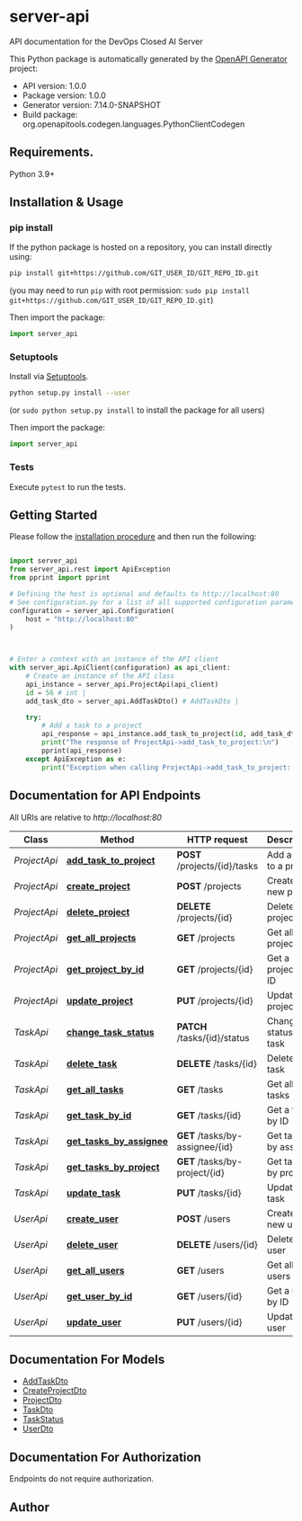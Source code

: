 # server-api
API documentation for the DevOps Closed AI Server

This Python package is automatically generated by the [OpenAPI Generator](https://openapi-generator.tech) project:

- API version: 1.0.0
- Package version: 1.0.0
- Generator version: 7.14.0-SNAPSHOT
- Build package: org.openapitools.codegen.languages.PythonClientCodegen

## Requirements.

Python 3.9+

## Installation & Usage
### pip install

If the python package is hosted on a repository, you can install directly using:

```sh
pip install git+https://github.com/GIT_USER_ID/GIT_REPO_ID.git
```
(you may need to run `pip` with root permission: `sudo pip install git+https://github.com/GIT_USER_ID/GIT_REPO_ID.git`)

Then import the package:
```python
import server_api
```

### Setuptools

Install via [Setuptools](http://pypi.python.org/pypi/setuptools).

```sh
python setup.py install --user
```
(or `sudo python setup.py install` to install the package for all users)

Then import the package:
```python
import server_api
```

### Tests

Execute `pytest` to run the tests.

## Getting Started

Please follow the [installation procedure](#installation--usage) and then run the following:

```python

import server_api
from server_api.rest import ApiException
from pprint import pprint

# Defining the host is optional and defaults to http://localhost:80
# See configuration.py for a list of all supported configuration parameters.
configuration = server_api.Configuration(
    host = "http://localhost:80"
)



# Enter a context with an instance of the API client
with server_api.ApiClient(configuration) as api_client:
    # Create an instance of the API class
    api_instance = server_api.ProjectApi(api_client)
    id = 56 # int | 
    add_task_dto = server_api.AddTaskDto() # AddTaskDto | 

    try:
        # Add a task to a project
        api_response = api_instance.add_task_to_project(id, add_task_dto)
        print("The response of ProjectApi->add_task_to_project:\n")
        pprint(api_response)
    except ApiException as e:
        print("Exception when calling ProjectApi->add_task_to_project: %s\n" % e)

```

## Documentation for API Endpoints

All URIs are relative to *http://localhost:80*

Class | Method | HTTP request | Description
------------ | ------------- | ------------- | -------------
*ProjectApi* | [**add_task_to_project**](docs/ProjectApi.md#add_task_to_project) | **POST** /projects/{id}/tasks | Add a task to a project
*ProjectApi* | [**create_project**](docs/ProjectApi.md#create_project) | **POST** /projects | Create a new project
*ProjectApi* | [**delete_project**](docs/ProjectApi.md#delete_project) | **DELETE** /projects/{id} | Delete a project
*ProjectApi* | [**get_all_projects**](docs/ProjectApi.md#get_all_projects) | **GET** /projects | Get all projects
*ProjectApi* | [**get_project_by_id**](docs/ProjectApi.md#get_project_by_id) | **GET** /projects/{id} | Get a project by ID
*ProjectApi* | [**update_project**](docs/ProjectApi.md#update_project) | **PUT** /projects/{id} | Update a project
*TaskApi* | [**change_task_status**](docs/TaskApi.md#change_task_status) | **PATCH** /tasks/{id}/status | Change the status of a task
*TaskApi* | [**delete_task**](docs/TaskApi.md#delete_task) | **DELETE** /tasks/{id} | Delete a task
*TaskApi* | [**get_all_tasks**](docs/TaskApi.md#get_all_tasks) | **GET** /tasks | Get all tasks
*TaskApi* | [**get_task_by_id**](docs/TaskApi.md#get_task_by_id) | **GET** /tasks/{id} | Get a task by ID
*TaskApi* | [**get_tasks_by_assignee**](docs/TaskApi.md#get_tasks_by_assignee) | **GET** /tasks/by-assignee/{id} | Get tasks by assignee
*TaskApi* | [**get_tasks_by_project**](docs/TaskApi.md#get_tasks_by_project) | **GET** /tasks/by-project/{id} | Get tasks by project
*TaskApi* | [**update_task**](docs/TaskApi.md#update_task) | **PUT** /tasks/{id} | Update a task
*UserApi* | [**create_user**](docs/UserApi.md#create_user) | **POST** /users | Create a new user
*UserApi* | [**delete_user**](docs/UserApi.md#delete_user) | **DELETE** /users/{id} | Delete a user
*UserApi* | [**get_all_users**](docs/UserApi.md#get_all_users) | **GET** /users | Get all users
*UserApi* | [**get_user_by_id**](docs/UserApi.md#get_user_by_id) | **GET** /users/{id} | Get a user by ID
*UserApi* | [**update_user**](docs/UserApi.md#update_user) | **PUT** /users/{id} | Update a user


## Documentation For Models

 - [AddTaskDto](docs/AddTaskDto.md)
 - [CreateProjectDto](docs/CreateProjectDto.md)
 - [ProjectDto](docs/ProjectDto.md)
 - [TaskDto](docs/TaskDto.md)
 - [TaskStatus](docs/TaskStatus.md)
 - [UserDto](docs/UserDto.md)


<a id="documentation-for-authorization"></a>
## Documentation For Authorization

Endpoints do not require authorization.


## Author




